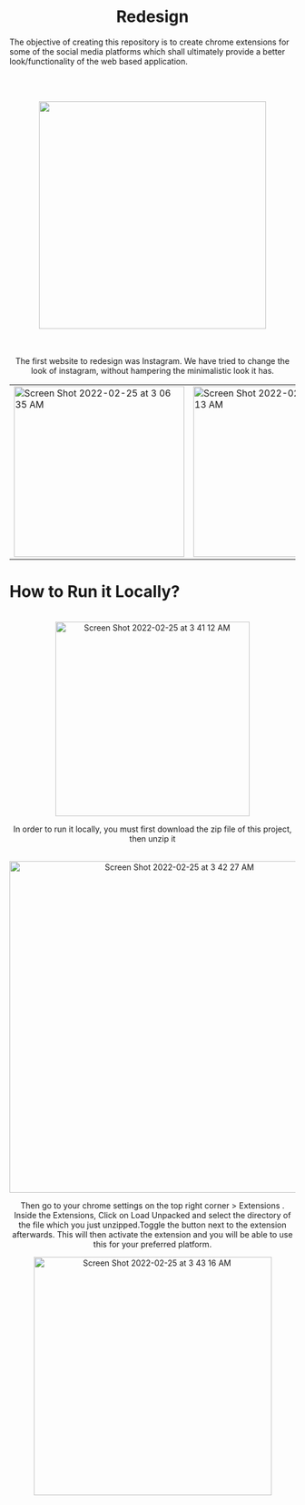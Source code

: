 <h1 align="center">Redesign</h1>

The objective of creating this repository is to create chrome extensions for some of the social media platforms which shall ultimately provide a better look/functionality of the web based application.

<br/><br/>

<div align="center">
  <img  width="400"  src="https://external-content.duckduckgo.com/iu/?u=https%3A%2F%2Fvectorified.com%2Fimages%2Finstagram-icon-text-27.png&f=1&nofb=1">
</div>
<br/><br/>

<p align="center">The first website to redesign was Instagram. We have tried to change the look of instagram, without hampering the minimalistic look it has.</>

<table>
  <tr>
    <td width="33%">
      <img width="300" alt="Screen Shot 2022-02-25 at 3 06 35 AM" src="https://user-images.githubusercontent.com/72745185/155612821-44971a6c-7c2f-40ee-b5a7-e18a2a1dd058.png">
    </td>
    <td width="33%">
      <img width="300" alt="Screen Shot 2022-02-25 at 3 08 13 AM" src="https://user-images.githubusercontent.com/72745185/155612952-e3787b1f-f905-41df-8c5e-591d2d04c9cc.png">
    </td>
    <td width="33%">
      <img width="300" alt="Screen Shot 2022-02-25 at 2 35 36 AM" src="https://user-images.githubusercontent.com/72745185/155612869-8448502f-1052-4957-832c-de50ead3bd8d.png">
    </td>
  </tr>
</table>


<h1>How to Run it Locally? </h1>
<br/>

<div align="center">
<img width="342" alt="Screen Shot 2022-02-25 at 3 41 12 AM" src="https://user-images.githubusercontent.com/72745185/155616153-8683654e-6b29-4ae0-b0cb-1a47e4b5944c.png">
</div>

<p align="center">In order to run it locally, you must first download the zip file of this project, then unzip it</p>

<br/>

<div align="center">
<img width="583" alt="Screen Shot 2022-02-25 at 3 42 27 AM" src="https://user-images.githubusercontent.com/72745185/155616269-e921f589-58f5-4b2c-8294-30e12321044a.png">
</div>

<p align="center">Then go to your chrome settings on the top right corner > Extensions . Inside the Extensions, Click on Load Unpacked and select the directory of the file which you just unzipped.Toggle the button next to the extension afterwards. This will then activate the extension and you will be able to use this for your preferred platform.
</p>

<div align="center">
<img width="419" alt="Screen Shot 2022-02-25 at 3 43 16 AM" src="https://user-images.githubusercontent.com/72745185/155616341-9286e906-acf3-472d-9608-e4c5fc55824e.png">
</div>

<br/>

